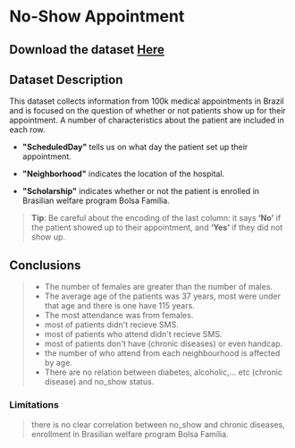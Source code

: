 # No-Show Appointment
## Download the dataset [Here](https://www.kaggle.com/joniarroba/noshowappointments)
## Dataset Description 
 
This dataset collects information from 100k medical appointments in Brazil and is focused on the question of whether or not patients show up for their appointment. A number of characteristics about the patient are included in each row.

   
- **"ScheduledDay"** tells us on what day the patient set up their appointment.

- **"Neighborhood"** indicates the location of the hospital.

- **"Scholarship"**  indicates whether or not the patient is enrolled in Brasilian welfare program Bolsa Família.

>**Tip**: Be careful about the encoding of the last column: it says **‘No’** if the patient showed up to their appointment, and **‘Yes’** if they did not show up.
## Conclusions

>  - The number of females are greater than the number of males.
>  - The average age of the patients was 37 years, most were under that age and there is one have 115 years.
>  - The most attendance was from females.
>  - most of patients didn't recieve SMS.
>  - most of patients who attend didn't recieve SMS.
>  - most of patients don't have (chronic diseases) or even handcap.
>  - the number of who attend from each neighbourhood is affected by age.
>  - There are no relation between diabetes, alcoholic,... etc (chronic disease) and no_show status.

### Limitations
> there is no clear correlation between no_show and chronic diseases, enrollment in Brasilian welfare program Bolsa Família.
